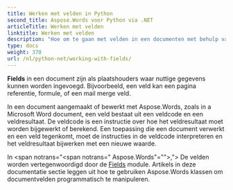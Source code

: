 ```yaml
---
title: Werken met velden in Python
second_title: Aspose.Words voor Python via .NET
articleTitle: Werken met velden
linktitle: Werken met velden
description: "Hoe om te gaan met velden in een documenten met behulp van Python."
type: docs
weight: 370
url: /nl/python-net/working-with-fields/
---
```


**Fields** in een document zijn als plaatshouders waar nuttige gegevens kunnen worden ingevoegd. Bijvoorbeeld, een veld kan een pagina referentie, formule, of een mail merge veld.

In een document aangemaakt of bewerkt met Aspose.Words, zoals in a Microsoft Word document, een veld bestaat uit een veldcode en een veldresultaat. De veldcode is een instructie over hoe het veldresultaat moet worden bijgewerkt of berekend. Een toepassing die een document verwerkt en een veld tegenkomt, moet de instructies in de veldcode interpreteren en het veldresultaat bijwerken met een nieuwe waarde.

In <span notrans="<span notrans=" Aspose.Words"=""></span>,"> De velden worden vertegenwoordigd door de [Fields](https://reference.aspose.com/words/python-net/aspose.words.fields/) module. Artikels in deze documentatie sectie leggen uit hoe te gebruiken Aspose.Words klassen om documentvelden programmatisch te manipuleren.
